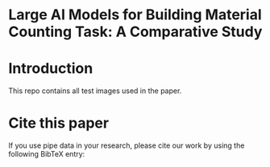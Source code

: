 # Large AI Models for Building Material Counting Task: A Comparative Study

# Introduction
This repo contains all test images used in the paper.

# Cite this paper
If you use pipe data in your research, please cite our work by using the following BibTeX entry:

